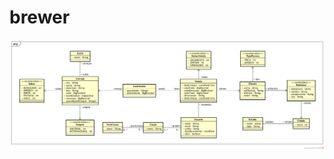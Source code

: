 # brewer
![Alt text](src/main/resources/static/images/diagrama-classe-brewer.png?raw=true "Diagrama de classe")
